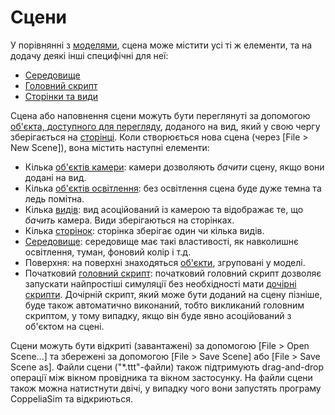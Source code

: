 
# Сцени

У порівнянні з [моделями](./Models.md), сцена може містити усі ті ж елементи, та на додачу деякі інші специфічні для неї:
- [Середовище](../Environment/Environment.md)
- [Головний скрипт](https://www.coppeliarobotics.com/helpFiles/en/mainScript.htm)
- [Сторінки та види](<../User_Interface/Pages and views.md>)

Сцена або наповнення сцени можуть бути переглянуті за допомогою [об'єкта, доступного для перегляду](https://www.coppeliarobotics.com/helpFiles/en/viewableObjects.htm), доданого на вид, який у свою чергу зберігається на [сторінці](<../User_Interface/Pages and views.md>). Коли створюється нова сцена (через [File > New Scene]), вона містить наступні елементи:
- Кілька [об'єктів камери](https://www.coppeliarobotics.com/helpFiles/en/cameras.htm): камери дозволяють _бачити_ сцену, якщо вони додані на вид.
- Кілька [об'єктів освітлення](https://www.coppeliarobotics.com/helpFiles/en/lights.htm): без освітлення сцена буде дуже темна та ледь помітна.
- Кілька [видів](<../User_Interface/Pages and views.md>): вид асоційований із камерою та відображає те, що _бачить_ камера. Види зберігаються на сторінках.
- Кілька [сторінок](<../User_Interface/Pages and views.md>): сторінка зберігає один чи кілька видів.
- [Середовище](../Environment/Environment.md): середовище має такі властивості, як навколишнє освітлення, туман, фоновий колір і т.д.
- Поверхня: на поверхні знаходяться [об'єкти](https://www.coppeliarobotics.com/helpFiles/en/objects.htm), згруповані у моделі.
- Початковий [головний скрипт](https://www.coppeliarobotics.com/helpFiles/en/mainScript.htm): початковий головний скрипт дозволяє запускати найпростіші симуляції без необхідності мати [дочірні скрипти](https://www.coppeliarobotics.com/helpFiles/en/childScripts.htm). Дочірній скрипт, який може бути доданий на сцену пізніше, буде також автоматично виконаний, тобто викликаний головним скриптом, у тому випадку, якщо він буде явно асоційований з об'єктом на сцені.

Сцени можуть бути відкриті (завантажені) за допомогою [File > Open Scene...] та збережені за допомогою [File > Save Scene] або [File > Save Scene as]. Файли сцени ("*.ttt"-файли) також підтримують drag-and-drop операції між вікном провідника та вікном застосунку. На файли сцени також можна натистнути двічі, у випадку чого вони запустять програму CoppeliaSim та відкриються.
